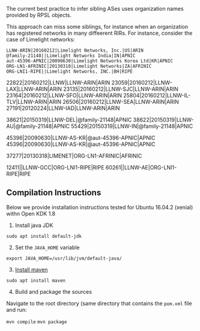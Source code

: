 The current best practice to infer sibling ASes uses organization names provided by RPSL objects.

This approach can miss some siblings, for instance when an organization has registered networks in many diffeerent
RIRs. For instance, consider the case of Limelight networks:

  ```
  LLNW-ARIN|20160212|Limelight Networks, Inc.|US|ARIN
  @family-21148||Limelight Networks India|IN|APNIC
  aut-45396-APNIC|20090630|Limelight Networks Korea Ltd|KR|APNIC
  ORG-LN1-AFRINIC|20130318|Limelight Networks|ZA|AFRINIC
  ORG-LNI1-RIPE||Limelight Networks, INC.|BH|RIPE
  ```

  22822|20160212|LLNW|LLNW-ARIN|ARIN
  23059|20160212|LLNW-LAX|LLNW-ARIN|ARIN
  23135|20160212|LLNW-SJC|LLNW-ARIN|ARIN
  23164|20160212|LLNW-SFO|LLNW-ARIN|ARIN
  25804|20160212|LLNW-IL-TLV|LLNW-ARIN|ARIN
  26506|20160212|LLNW-SEA|LLNW-ARIN|ARIN
  27191|20120224|LLNW-IAD|LLNW-ARIN|ARIN

  38621|20150319|LLNW-DEL|@family-21148|APNIC
  38622|20150319|LLNW-AU|@family-21148|APNIC
  55429|20150319|LLNW-IN|@family-21148|APNIC

  45396|20090630|LLNW-AS-KR|@aut-45396-APNIC|APNIC
  45396|20090630|LLNW-AS-KR|@aut-45396-APNIC|APNIC

  37277|20130318|LIMENET|ORG-LN1-AFRINIC|AFRINIC

  12411||LLNW-GCC|ORG-LNI1-RIPE|RIPE
  60261||LLNW-AE|ORG-LNI1-RIPE|RIPE
  
  ## Compilation Instructions
  
  Below we provide installation instructions tested for Ubuntu 16.04.2 (xenial) withn Open KDK 1.8
  
  1. Install java JDK
  
  `sudo apt install default-jdk`
  
  2. Set the `JAVA_HOME` variable
  
  `export JAVA_HOME=/usr/lib/jvm/default-java/`
  
  3. [Install maven](https://maven.apache.org/install.html)
  
  `sudo apt install maven`
  
  4. Build and package the sources
  
  Navigate to the root directory (same directory that contains the `pom.xml` file and run:
  
  `mvn compile`
  `mvn package`

